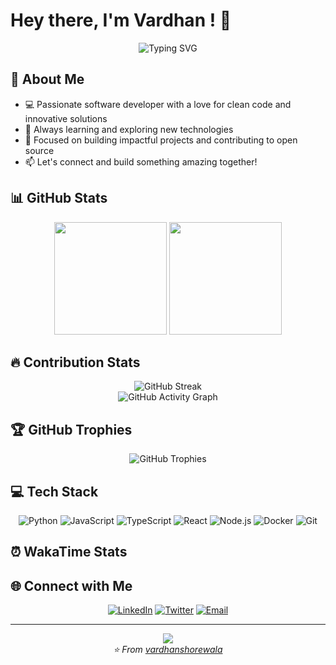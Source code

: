 # Hey there, I'm Vardhan ! 👋

<div align="center">
  <img src="https://readme-typing-svg.herokuapp.com?font=Fira+Code&weight=500&size=28&duration=3000&pause=1000&color=2F81F7&center=true&vCenter=true&width=435&lines=Software+Developer;Problem+Solver;Tech+Enthusiast" alt="Typing SVG" />
</div>

## 🚀 About Me

- 💻 Passionate software developer with a love for clean code and innovative solutions
- 🌱 Always learning and exploring new technologies
- 🎯 Focused on building impactful projects and contributing to open source
- 📫 Let's connect and build something amazing together!

## 📊 GitHub Stats

<div align="center">
  <img height="180em" src="https://github-readme-stats.vercel.app/api?username=vardhanshorewala&show_icons=true&theme=tokyonight&include_all_commits=true&count_private=true"/>
  <img height="180em" src="https://github-readme-stats.vercel.app/api/top-langs/?username=vardhanshorewala&layout=compact&langs_count=8&theme=tokyonight"/>
</div>

## 🔥 Contribution Stats

<div align="center">
  <img src="https://github-readme-streak-stats.herokuapp.com/?user=vardhanshorewala&theme=tokyonight" alt="GitHub Streak" />
</div>

<div align="center">
  <img src="https://github-readme-activity-graph.vercel.app/graph?username=vardhanshorewala&theme=tokyo-night&bg_color=1a1b27&color=70a5fd&line=70a5fd&point=ffffff&area=true&hide_border=true" alt="GitHub Activity Graph" />
</div>

## 🏆 GitHub Trophies

<div align="center">
  <img src="https://github-profile-trophy.vercel.app/?username=vardhanshorewala&theme=tokyonight&no-frame=false&no-bg=false&margin-w=4&row=1" alt="GitHub Trophies" />
</div>

## 💻 Tech Stack

<div align="center">

![Python](https://img.shields.io/badge/Python-3776AB?style=for-the-badge&logo=python&logoColor=white)
![JavaScript](https://img.shields.io/badge/JavaScript-F7DF1E?style=for-the-badge&logo=javascript&logoColor=black)
![TypeScript](https://img.shields.io/badge/TypeScript-007ACC?style=for-the-badge&logo=typescript&logoColor=white)
![React](https://img.shields.io/badge/React-20232A?style=for-the-badge&logo=react&logoColor=61DAFB)
![Node.js](https://img.shields.io/badge/Node.js-43853D?style=for-the-badge&logo=node.js&logoColor=white)
![Docker](https://img.shields.io/badge/Docker-2496ED?style=for-the-badge&logo=docker&logoColor=white)
![Git](https://img.shields.io/badge/Git-F05032?style=for-the-badge&logo=git&logoColor=white)

</div>



## ⏰ WakaTime Stats

<!--START_SECTION:waka-->
<!--END_SECTION:waka-->

## 🌐 Connect with Me

<div align="center">

[![LinkedIn](https://img.shields.io/badge/LinkedIn-0077B5?style=for-the-badge&logo=linkedin&logoColor=white)](https://linkedin.com/in/vardhanshorewala)
[![Twitter](https://img.shields.io/badge/Twitter-1DA1F2?style=for-the-badge&logo=twitter&logoColor=white)](https://twitter.com/vardhan03)
[![Email](https://img.shields.io/badge/Email-D14836?style=for-the-badge&logo=gmail&logoColor=white)](mailto:vardhanshorewala@berkeley.edu)

</div>



---

<div align="center">
  <img src="https://capsule-render.vercel.app/api?type=waving&color=gradient&height=100&section=footer" />
</div>

<div align="center">
  <i>⭐️ From <a href="https://github.com/vardhanshorewala">vardhanshorewala</a></i>
</div>